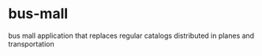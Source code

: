 # bus-mall
bus mall application that replaces regular catalogs distributed in planes and transportation
